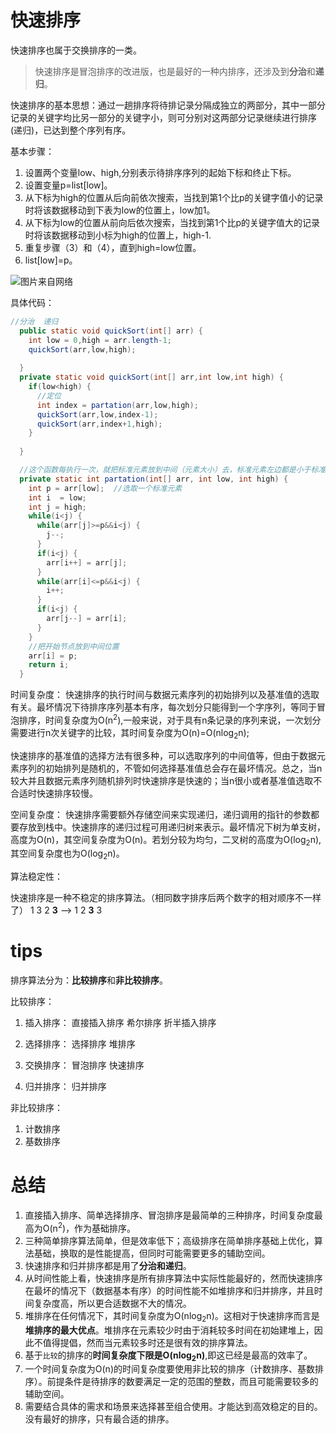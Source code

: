 # 快速排序

快速排序也属于交换排序的一类。

> 快速排序是冒泡排序的改进版，也是最好的一种内排序，还涉及到**分治**和**递归**。

快速排序的基本思想：通过一趟排序将待排记录分隔成独立的两部分，其中一部分记录的关键字均比另一部分的关键字小，则可分别对这两部分记录继续进行排序(递归)，已达到整个序列有序。

基本步骤：
1. 设置两个变量low、high,分别表示待排序序列的起始下标和终止下标。
2. 设置变量p=list[low]。
3. 从下标为high的位置从后向前依次搜索，当找到第1个比p的关键字值小的记录时将该数据移动到下表为low的位置上，low加1。
4. 从下标为low的位置从前向后依次搜索，当找到第1个比p的关键字值大的记录时将该数据移动到小标为high的位置上，high-1.
5. 重复步骤（3）和（4），直到high=low位置。
6. list[low]=p。

![图片来自网络](https://images2017.cnblogs.com/blog/849589/201710/849589-20171015230936371-1413523412.gif)

具体代码：

```java
//分治  递归
  public static void quickSort(int[] arr) {
    int low = 0,high = arr.length-1;
    quickSort(arr,low,high);
    
  }
  private static void quickSort(int[] arr,int low,int high) {
    if(low<high) {
      //定位
      int index = partation(arr,low,high);
      quickSort(arr,low,index-1);
      quickSort(arr,index+1,high);
    }
    
  }

  //这个函数每执行一次，就把标准元素放到中间（元素大小）去，标准元素左边都是小于标准元素的  右边都是大于标准元素的
  private static int partation(int[] arr, int low, int high) {
    int p = arr[low];  //选取一个标准元素
    int i  = low;
    int j = high;
    while(i<j) {
      while(arr[j]>=p&&i<j) {
        j--;
      }
      if(i<j) {
        arr[i++] = arr[j];
      }
      while(arr[i]<=p&&i<j) {
        i++;
      }
      if(i<j) {
        arr[j--] = arr[i];
      }
    }
    //把开始节点放到中间位置
    arr[i] = p;
    return i;
  }
```

时间复杂度：
快速排序的执行时间与数据元素序列的初始排列以及基准值的选取有关。最坏情况下待排序序列基本有序，每次划分只能得到一个字序列，等同于冒泡排序，时间复杂度为O(n<sup>2</sup>),一般来说，对于具有n条记录的序列来说，一次划分需要进行n次关键字的比较，其时间复杂度为O(n)=O(nlog<sub>2</sub>n);

快速排序的基准值的选择方法有很多种，可以选取序列的中间值等，但由于数据元素序列的初始排列是随机的，不管如何选择基准值总会存在最坏情况。总之，当n较大并且数据元素序列随机排列时快速排序是快速的；当n很小或者基准值选取不合适时快速排序较慢。

空间复杂度：
快速排序需要额外存储空间来实现递归，递归调用的指针的参数都要存放到栈中。快速排序的递归过程可用递归树来表示。最坏情况下树为单支树，高度为O(n)，其空间复杂度为O(n)。若划分较为均匀，二叉树的高度为O(log<sub>2</sub>n),其空间复杂度也为O(log<sub>2</sub>n)。

算法稳定性：

快速排序是一种不稳定的排序算法。（相同数字排序后两个数字的相对顺序不一样了）  1 3 2 **3** --> 1 2 **3** 3


# tips 

排序算法分为：**比较排序**和**非比较排序**。

比较排序：

1. 插入排序：
   直接插入排序
   希尔排序
   折半插入排序

2. 选择排序：
   选择排序
   堆排序

3. 交换排序：
   冒泡排序
   快速排序

4. 归并排序：
   归并排序

非比较排序：

1. 计数排序
2. 基数排序

# 总结
1. 直接插入排序、简单选择排序、冒泡排序是最简单的三种排序，时间复杂度最高为O(n<sup>2</sup>)，作为基础排序。
2. 三种简单排序算法简单，但是效率低下；高级排序在简单排序基础上优化，算法基础，换取的是性能提高，但同时可能需要更多的辅助空间。
3. 快速排序和归并排序都是用了**分治和递归**。
4. 从时间性能上看，快速排序是所有排序算法中实际性能最好的，然而快速排序在最坏的情况下（数据基本有序）的时间性能不如堆排序和归并排序，并且时间复杂度高，所以更合适数据不大的情况。
5. 堆排序在任何情况下，其时间复杂度为O(nlog<sub>2</sub>n)。这相对于快速排序而言是**堆排序的最大优点**。堆排序在元素较少时由于消耗较多时间在初始建堆上，因此不值得提倡，然而当元素较多时还是很有效的排序算法。
6. 基于`比较`的排序的**时间复杂度下限是O(nlog<sub>2</sub>n)**,即这已经是最高的效率了。
7. 一个时间复杂度为O(n)的时间复杂度要使用非比较的排序（计数排序、基数排序）。前提条件是待排序的数要满足一定的范围的整数，而且可能需要较多的辅助空间。
8. 需要结合具体的需求和场景来选择甚至组合使用。才能达到高效稳定的目的。没有最好的排序，只有最合适的排序。